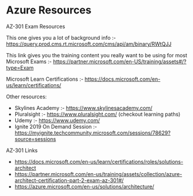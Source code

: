 # Azure Resources
AZ-301 Exam Resources

This one gives you a lot of background info :- 
https://query.prod.cms.rt.microsoft.com/cms/api/am/binary/RWtQJJ


This link gives you the training content you really want to be using for most
Microsoft Exams :-
https://partner.microsoft.com/en-US/training/assets#/?type=Exam

Microsoft Learn Certifications :-
https://docs.microsoft.com/en-us/learn/certifications/

Other resources:

* Skylines Academy :- https://www.skylinesacademy.com/
* Pluralsight :- https://www.pluralsight.com/ (checkout learning paths)
* Udemy :- https://www.udemy.com/
* Ignite 2019 On Demand Session :- https://myignite.techcommunity.microsoft.com/sessions/78629?source=sessions

AZ-301 Links
* https://docs.microsoft.com/en-us/learn/certifications/roles/solutions-architect
* https://partner.microsoft.com/en-us/training/assets/collection/azure-architect-certification-part-2-exam-az-301#/
* https://azure.microsoft.com/en-us/solutions/architecture/

